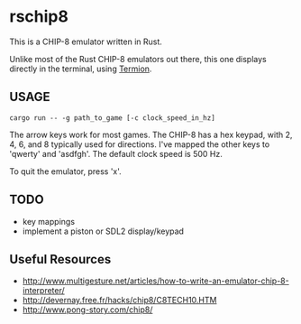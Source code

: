 # rschip8
This is a CHIP-8 emulator written in Rust.

Unlike most of the Rust CHIP-8 emulators out there, this one displays directly in the terminal, using [Termion](https://github.com/ticki/termion).

## USAGE

```
cargo run -- -g path_to_game [-c clock_speed_in_hz]
```

The arrow keys work for most games. The CHIP-8 has a hex keypad, with 2, 4, 6, and 8 typically used for directions. I've mapped the other keys to 'qwerty' and 'asdfgh'. The default clock speed is 500 Hz.

To quit the emulator, press 'x'.

## TODO
* key mappings
* implement a piston or SDL2 display/keypad

## Useful Resources
* http://www.multigesture.net/articles/how-to-write-an-emulator-chip-8-interpreter/
* http://devernay.free.fr/hacks/chip8/C8TECH10.HTM
* http://www.pong-story.com/chip8/
